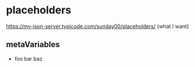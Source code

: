 # placeholders

https://my-json-server.typicode.com/sunday00/placeholders/ {what I want}

## metaVariables
* foo bar baz

